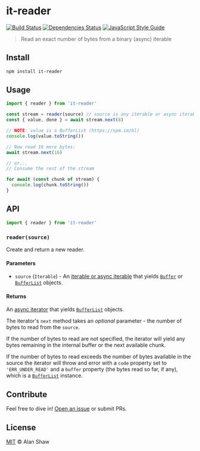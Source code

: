 # it-reader

[![Build Status](https://github.com/alanshaw/it-reader/actions/workflows/js-test-and-release.yml/badge.svg?branch=master)](https://github.com/alanshaw/it-reader/actions/workflows/js-test-and-release.yml)
[![Dependencies Status](https://david-dm.org/alanshaw/it-reader/status.svg)](https://david-dm.org/alanshaw/it-reader)
[![JavaScript Style Guide](https://img.shields.io/badge/code_style-standard-brightgreen.svg)](https://standardjs.com)

> Read an exact number of bytes from a binary (async) iterable

## Install

```sh
npm install it-reader
```

## Usage

```js
import { reader } from 'it-reader'

const stream = reader(source) // source is any iterable or async iterable
const { value, done } = await stream.next(8)

// NOTE: value is a BufferList (https://npm.im/bl)
console.log(value.toString())

// Now read 16 more bytes:
await stream.next(16)

// or...
// Consume the rest of the stream

for await (const chunk of stream) {
  console.log(chunk.toString())
}
```

## API

```js
import { reader } from 'it-reader'
```

### `reader(source)`

Create and return a new reader.

#### Parameters

* `source` (`Iterable`) - An [iterable or async iterable](https://developer.mozilla.org/en-US/docs/Web/JavaScript/Reference/Iteration_protocols) that yields [`Buffer`](https://npm.im/buffer) or [`BufferList`](https://npm.im/bl) objects.

#### Returns

An [async iterator](https://developer.mozilla.org/en-US/docs/Web/JavaScript/Reference/Iteration_protocols#The_iterator_protocol) that yields [`BufferList`](https://npm.im/bl) objects.

The iterator's `next` method takes an _optional_ parameter - the number of bytes to read from the `source`.

If the number of bytes to read are not specified, the iterator will yield any bytes remaining in the internal buffer or the next available chunk.

If the number of bytes to read exceeds the number of bytes available in the source the iterator will throw and error with a `code` property set to `'ERR_UNDER_READ'` and a `buffer` property (the bytes read so far, if any), which is a [`BufferList`](https://npm.im/bl) instance.

## Contribute

Feel free to dive in! [Open an issue](https://github.com/alanshaw/it-reader/issues/new) or submit PRs.

## License

[MIT](LICENSE) © Alan Shaw
